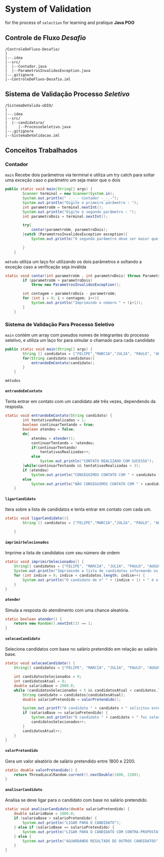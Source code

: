# System of Validation 
for the process of `selection` for learning and pratique **Java POO**
## Controle de Fluxo *Desafio*
```plaintext
/ControleDeFluxo-Desafio/
|
|--.idea
|--src/
|  |--Contador.java
|  |--ParametrosInvalidosException.java
|--.gitignore
|--ControleDeFluxo-Desafio.iml
```
## Sistema de Validação Processo *Seletivo*
```plaintext
/SistemaDeValida-oDIO/
|
|--.idea
|--src/
|  |--candidatura/
|     |--ProcessoSeletivo.java
|--.gitignore
|--SistemaDeValidacao.iml
```
## Conceitos Trabalhados
### Contador
`main` Recebe dois parâmetros via terminal e utiliza um try catch para soltar uma exceção caso o parâmetro um seja maior que o dois
```java
public static void main(String[] args) {
        Scanner terminal = new Scanner(System.in);
        System.out.println(" -_-_- Contador -_-_-");
        System.out.println("Digite o primeiro parâmetro : ");
        int parametroUm = terminal.nextInt();
        System.out.println("Digite o segundo parâmetro : ");
        int parametroDois = terminal.nextInt();

        try{
            contar(parametroUm, parametroDois);
        }catch (ParametrosInvalidosException exception){
            System.out.println("O segundo parâmetro deve ser maior que o primeiro");

        }
    }
```
`método`
utiliza um laço for utilizando os dois parâmetros e soltando a exceção caso a verificação seja inválida
```java
static void contar(int parametroUm , int parametroDois) throws ParametrosInvalidosException{
        if (parametroUm > parametroDois)
            throw new ParametrosInvalidosException();

        int contagem = parametroDois - parametroUm;
        for (int i = 0; i < contagem; i++){
            System.out.println("Imprimindo o número " + (i+1));
        }
    }
```
### Sistema de Validação Para Processo Seletivo
`main` contém um array com pseudos nomes de integrantes do processo seletivo, e utiliza um laço for para simular o chamado para cada candidato
```java
public static void main(String[] args) {
        String [] candidatos = {"FELIPE","MARCIA","JULIA", "PAULO", "AUGUSTO"};
        for(String candidato:candidatos){
            entrandoEmContato(candidato);
        }
    }
```
`métodos`
#### `entrandoEmContato` 
Tenta entrar em contato com um candidato até três vezes, dependendo da resposta.
```java
static void entrandoEmContato(String candidato) {
        int tentativasRealizadas = 1;
        boolean continuarTentando = true;
        boolean atendeu = false;
        do{
            atendeu = atender();
            continuarTentando = !atendeu;
            if(continuarTentando)
                tentativasRealizadas++;
            else
                System.out.println("CONTATO REALIZADO COM SUCESSO");
        }while(continuarTentando && tentativasRealizadas < 3);
        if (atendeu)
            System.out.println("CONSEGUIMOS CONTATO COM " + candidato + " NA " + tentativasRealizadas + "° TENTATIVA");
        else
            System.out.println("NÃO CONSEGUIMOS CONTATO COM " + candidato + ", NÚMERO MAXIMO TENTATIVAS " + tentativasRealizadas + " REALIZADAS");
    }
```
#### `ligarCandidato`
Itera sobre a lista de candidatos e tenta entrar em contato com cada um.
```java
static void ligarCandidato(){
        String [] candidatos = {"FELIPE","MARCIA","JULIA", "PAULO", "AUGUSTO"};

    }
```
#### `imprimirSelecionados`
Imprime a lista de candidatos com seu número de ordem
```java
static void imprimirSelecionados() {
    String[] candidatos = {"FELIPE", "MARCIA", "JULIA", "PAULO", "AUGUSTO"};
    System.out.println("Imprimindo a lista de candidatos informando os selecionados");
    for (int indice = 0; indice < candidatos.length; indice++) {
        System.out.println("O candidato de n° " + (indice + 1) + " é o " + candidatos[indice]);
    }
}

```

#### `atender`
Simula a resposta do atendimento com uma chance aleatória.
```java
static boolean atender() {
    return new Random().nextInt(3) == 1;
}

```

#### `selecaoCandidato`
Seleciona candidatos com base no salário pretendido em relação ao salário base.
```java
static void selecaoCandidato() {
    String[] candidatos = {"FELIPE", "MARCIA", "JULIA", "PAULO", "AUGUSTO", "MONICA", "MIRELA", "DANIELA", "JORGE", "RENATA"};

    int candidatosSelecionados = 0;
    int candidatosAtual = 0;
    double salarioBase = 2000.0;
    while (candidatosSelecionados < 5 && candidatosAtual < candidatos.length) {
        String candidato = candidatos[candidatosAtual];
        double salarioPretendido = valorPretendido();

        System.out.printf("O candidato " + candidato + " solicitou este valor de salário: " + salarioPretendido + "%n");
        if (salarioBase >= salarioPretendido) {
            System.out.println("O candidato " + candidato + " foi selecionado para a vaga");
            candidatosSelecionados++;
        }
        candidatosAtual++;
    }
}

```

#### `valorPretendido`
Gera um valor aleatório de salário pretendido entre 1800 e 2200.
```java
static double valorPretendido() {
    return ThreadLocalRandom.current().nextDouble(1800, 2200);
}

```

#### `analisarCandidato`
Analisa se deve ligar para o candidato com base no salário pretendido.
```java
static void analisarCandidato(double salarioPretendido) {
    double salarioBase = 2000.0;
    if (salarioBase > salarioPretendido) {
        System.out.println("LIGAR PARA O CANDIDATO");
    } else if (salarioBase == salarioPretendido) {
        System.out.println("LIGAR PARA O CANDIDATO COM CONTRA-PROPOSTA");
    } else {
        System.out.println("AGUARDANDO RESULTADO DE OUTROS CANDIDATOS");
    }
}

```
